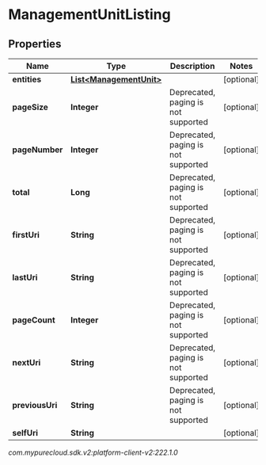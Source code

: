 # ManagementUnitListing


## Properties

| Name | Type | Description | Notes |
| ------------ | ------------- | ------------- | ------------- |
| **entities** | [**List&lt;ManagementUnit&gt;**](ManagementUnit) |  |  [optional] |
| **pageSize** | **Integer** | Deprecated, paging is not supported |  [optional] |
| **pageNumber** | **Integer** | Deprecated, paging is not supported |  [optional] |
| **total** | **Long** | Deprecated, paging is not supported |  [optional] |
| **firstUri** | **String** | Deprecated, paging is not supported |  [optional] |
| **lastUri** | **String** | Deprecated, paging is not supported |  [optional] |
| **pageCount** | **Integer** | Deprecated, paging is not supported |  [optional] |
| **nextUri** | **String** | Deprecated, paging is not supported |  [optional] |
| **previousUri** | **String** | Deprecated, paging is not supported |  [optional] |
| **selfUri** | **String** |  |  [optional] |




_com.mypurecloud.sdk.v2:platform-client-v2:222.1.0_
